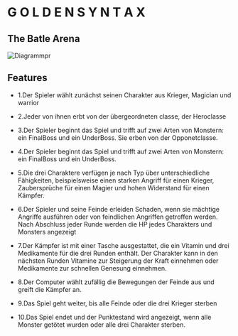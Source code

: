 # G O L D E N S Y N T A X
## The Batle Arena

![Diagrammpr](https://github.com/Many-Al/abschlussproject/assets/130827365/8b3f9006-c65f-403b-b6ea-2f219a83c649)



## Features


- 1.Der Spieler wählt zunächst seinen Charakter aus Krieger, Magician und warrior
- 2.Jeder von ihnen erbt von der übergeordneten classe, der Heroclasse
- 3.Der Spieler beginnt das Spiel und trifft auf zwei Arten von Monstern: ein FinalBoss und ein UnderBoss.
  Sie erben von der Opponetclasse.
- 4.Der Spieler beginnt das Spiel und trifft auf zwei Arten von Monstern: ein FinalBoss und ein UnderBoss.

- 5.Die drei Charaktere verfügen je nach Typ über unterschiedliche Fähigkeiten, beispielsweise einen starken Angriff für einen Krieger, Zaubersprüche für einen Magier und hohen Widerstand für einen Kämpfer.
- 6.Der Spieler und seine Feinde erleiden Schaden, wenn sie mächtige Angriffe ausführen oder von feindlichen Angriffen getroffen werden.
Nach Abschluss jeder Runde werden die HP jedes Charakters und Monsters angezeigt
- 7.Der Kämpfer ist mit einer Tasche ausgestattet, die ein Vitamin und drei Medikamente für die drei Runden enthält. Der Charakter kann in   den nächsten Runden Vitamine zur Steigerung der Kraft einnehmen oder Medikamente zur schnellen Genesung einnehmen.
- 8.Der Computer wählt zufällig die Bewegungen der Feinde aus und greift die Kämpfer an.
- 9.Das Spiel geht weiter, bis alle Feinde oder die drei Krieger sterben
- 10.Das Spiel endet und der Punktestand wird angezeigt, wenn alle Monster getötet wurden oder alle drei Charakter sterben.
